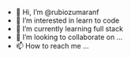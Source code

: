 - 👋 Hi, I’m @rubiozumaranf
- 👀 I’m interested in learn to code
- 🌱 I’m currently learning full stack
- 💞️ I’m looking to collaborate on ...
- 📫 How to reach me ...

<!---
rubiozumaranf/rubiozumaranf is a ✨ special ✨ repository because its `README.md` (this file) appears on your GitHub profile.
You can click the Preview link to take a look at your changes.
--->
